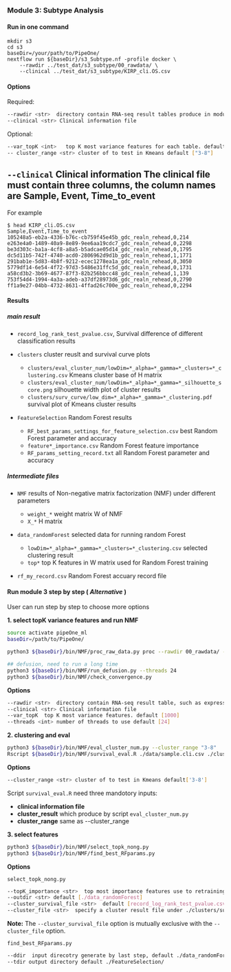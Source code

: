 
### __Module 3: Subtype Analysis__

#### Run in one command

```
mkdir s3
cd s3
baseDir=/your/path/to/PipeOne/
nextflow run ${baseDir}/s3_Subtype.nf -profile docker \
	--rawdir ../test_dat/s3_subtype/00_rawdata/ \
	--clinical ../test_dat/s3_subtype/KIRP_cli.OS.csv 
```

#### Options
Required: 
```bash
--rawdir <str>  directory contain RNA-seq result tables produce in module 1
--clinical <str> Clinical information file
```

Optional:
```bash 
--var_topK <int>   top K most variance features for each table. default [1000]
-- cluster_range <str> cluster of to test in Kmeans default ["3-8"]
```

`--clinical` Clinical information
The clinical  file must contain three columns, the column names are Sample, Event, Time_to_event
-
For example
```
$ head KIRP_cli.OS.csv
Sample,Event,Time_to_event
105248a5-eb2a-4336-b76c-cb759f45e45b_gdc_realn_rehead,0,214
e263e4a0-1489-40a9-8e89-9ee6aa19cdc7_gdc_realn_rehead,0,2298
be3d303c-ba1a-4cf8-a8a5-b5adcae05d14_gdc_realn_rehead,0,1795
dc5d11b5-742f-4740-acd0-2806962d9d1b_gdc_realn_rehead,1,1771
291bab1e-5d83-4b8f-9212-ecec1278ea1a_gdc_realn_rehead,0,3050
5779df14-6e54-4f72-97d3-5486e31ffc5d_gdc_realn_rehead,0,1731
a58cd3b2-3b69-4677-87f3-82b256bbcc48_gdc_realn_rehead,1,139
753f54d4-1994-4a3a-adeb-a37df28973d6_gdc_realn_rehead,0,2790
ff1a9e27-04bb-4732-8631-4ffad26c700e_gdc_realn_rehead,0,2294
```

#### Results

##### __main result__

* `record_log_rank_test_pvalue.csv`, Survival difference of different classification results

* `clusters` cluster reuslt and survival curve plots
    * `clusters/eval_cluster_num/lowDim=*_alpha=*_gamma=*_clusters=*_clustering.csv` Kmeans cluster base of H matrix
    * `clusters/eval_cluster_num/lowDim=*_alpha=*_gamma=*_silhouette_score.png` silhouette width plot of cluster results
    * `clusters/surv_curve/low_dim=*_alpha=*_gamma=*_clustering.pdf` survival plot of Kmeans cluster results 

* `FeatureSelection` Random Forest results
    * `RF_best_params_settings_for_feature_selection.csv` best Random Forest parameter and accuracy
    * `feature*_importance.csv`  Random Forest feature importance
    * `RF_params_setting_record.txt` all Random Forest parameter and accuracy

##### __Intermediate files__

* `NMF` results of Non-negative matrix factorization (NMF) under different parameters

    * `weight_*` weight matrix W of NMF
    * `X_*`      H matrix

* `data_randomForest` selected data for running random Forest
    * `lowDim=*_alpha=*_gamma=*_clusters=*_clustering.csv` selected clustering result
    * `top*` top K features in W matrix used for Random Forest training

* `rf_my_record.csv` Random Forest accuary record file



#### Run module 3 step by step ( _Alternative_ )
User can run step by step to choose more options

__1. select topK variance features and run NMF__
```bash
source activate pipeOne_ml
baseDir=/path/to/PipeOne/

python3 ${baseDir}/bin/NMF/proc_raw_data.py proc --rawdir 00_rawdata/ --sample_info sample.cli.csv --var_topk 1000

## defusion, need to run a long time
python3 ${baseDir}/bin/NMF/run_defusion.py --threads 24
python3 ${baseDir}/bin/NMF/check_convergence.py 
```

__Options__
```bash
--rawdir <str>  directory contain RNA-seq result table, such as expression level (TPM value), RNA editing rate, fusion event, etc.
--clinical <str> Clinical information file
--var_topK  top K most variance features. default [1000]
--threads <int> number of threads to use default [24]
```

__2. clustering and eval__
```bash
python3 ${baseDir}/bin/NMF/eval_cluster_num.py --cluster_range "3-8"
Rscript ${baseDir}/bin/NMF/survival_eval.R ./data/sample.cli.csv ./clusters/surv_curve/ "3-8"
```

__Options__
```bash
--cluster_range <str> cluster of to test in Kmeans default['3-8']
```
Script `survival_eval.R` need three mandotory inputs:
* __clinical information file__
* __cluster_result__ which produce by script `eval_cluster_num.py`
* __cluster_range__ same as --cluster_range


__3. select features__

```bash
python3 ${baseDir}/bin/NMF/select_topk_nong.py 
python3 ${baseDir}/bin/NMF/find_best_RFparams.py 
```

__Options__

`select_topk_nong.py`
```bash
--topK_importance <str>  top most importance features use to retraining. default ['50,100,200']
--outdir <str> default [./data_randomForest]
--cluster_survival_file <str>  default [record_log_rank_test_pvalue.csv].  when this option is provide program will select the clustering result with max silhoutte with value and log rand test p value is significance
--cluster_file <str>  specify a cluster result file under ./clusters/surv_curve/ . default [None]. when this option is provide program will use the cluster
```

__Note:__ The `--cluster_survival_file` option is mutually exclusive with the `--cluster_file` option.

`find_best_RFparams.py`
```bash
--ddir  input direcotry generate by last step, default ./data_randomForest
--tdir output directory default ./FeatureSelection/
```